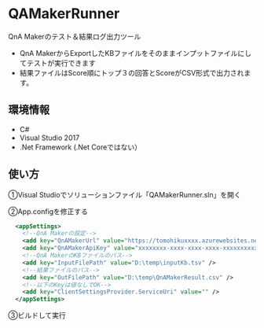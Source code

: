 # QAMakerRunner
QnA Makerのテスト＆結果ログ出力ツール

- QnA MakerからExportしたKBファイルをそのままインプットファイルにしてテストが実行できます
- 結果ファイルはScore順にトップ３の回答とScoreがCSV形式で出力されます。

## 環境情報
- C#
- Visual Studio 2017
- .Net Framework (.Net Coreではない）

## 使い方

①Visual Studioでソリューションファイル「QAMakerRunner.sln」を開く

②App.configを修正する

~~~xml
  <appSettings>
    <!--QnA Makerの設定-->
    <add key="QnAMakerUrl" value="https://tomohikuxxxx.azurewebsites.net/qnamaker/knowledgebases/xxxxxxxx-xxxx-xxxx-xxxx-xxxxxxxxxx/generateAnswer" />
    <add key="QnAMakerApiKey" value="xxxxxxxx-xxxx-xxxx-xxxx-xxxxxxxxxx" />
    <!--QnA MakerのKBファイルのパス-->
    <add key="InputFilePath" value="D:\temp\inputKb.tsv" />
    <!--結果ファイルのパス-->
    <add key="OutFilePath" value="D:\temp\QnAMakerResult.csv" />
    <!--以下のKeyは値なしでOK-->
    <add key="ClientSettingsProvider.ServiceUri" value="" />
  </appSettings>
~~~
③ビルドして実行
